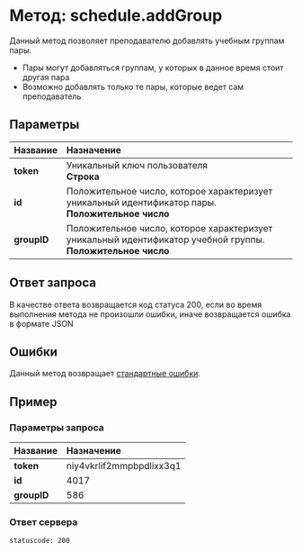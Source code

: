 # Метод: schedule.addGroup<a name="schedule.addGroup"></a>

Данный метод позволяет преподавателю добавлять учебным группам пары.
- Пары могут добавляться группам, у которых в данное время стоит другая пара
- Возможно добавлять только те пары, которые ведет сам преподаватель

## Параметры
| Название     | Назначение     |
| :------------- | :------------- |
| **token** | Уникальный ключ пользователя <br> **Строка**
| **id**       | Положительное число, которое характеризует уникальный идентификатор пары. <br> **Положительное число**
| **groupID**       | Положительное число, которое характеризует уникальный идентификатор учебной группы. <br> **Положительное число**

## Ответ запроса
В качестве ответа возвращается код статуса 200, если во время выполнения метода не произошли ошибки, иначе возвращается ошибка в формате JSON


## Ошибки
Данный метод возвращает [стандартные ошибки](#errors).<br>

## Пример

### Параметры запроса
| Название     | Назначение     |
| :------------- | :------------- |
| **token** | niy4vkrlif2mmpbpdlixx3q1
| **id**       | 4017
| **groupID** | 586

### Ответ сервера

```
statuscode: 200
```
